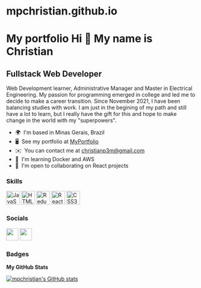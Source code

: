 # mpchristian.github.io
My portfolio
Hi 👋 My name is Christian
==========================

Fullstack Web Developer
-----------------------

Web Development learner, Administrative Manager and Master in Electrical Engineering. My passion for programming emerged in college and led me to decide to make a career transition. Since November 2021, I have been balancing studies with work. I am just in the begining of my path and still have a lot to learn, but I really have the gift for this and hope to make change in the world with my "superpowers".

* 🌍  I'm based in Minas Gerais, Brazil
* 🖥️  See my portfolio at [MyPortfolio](http://https://github.com/mpchristian)
* ✉️  You can contact me at [christianp3m@gmail.com](mailto:christianp3m@gmail.com)
* 🧠  I'm learning Docker and AWS
* 🤝  I'm open to collaborating on React projects

### Skills

<p align="left">
<a href="https://developer.mozilla.org/en-US/docs/Web/JavaScript" target="_blank" rel="noreferrer"><img src="https://raw.githubusercontent.com/danielcranney/readme-generator/main/public/icons/skills/javascript-colored.svg" width="36" height="36" alt="JavaScript" /></a>
<a href="https://developer.mozilla.org/en-US/docs/Glossary/HTML5" target="_blank" rel="noreferrer"><img src="https://raw.githubusercontent.com/danielcranney/readme-generator/main/public/icons/skills/html5-colored.svg" width="36" height="36" alt="HTML5" /></a>
<a href="https://redux.js.org/" target="_blank" rel="noreferrer"><img src="https://raw.githubusercontent.com/danielcranney/readme-generator/main/public/icons/skills/redux-colored.svg" width="36" height="36" alt="Redux" /></a>
<a href="https://reactjs.org/" target="_blank" rel="noreferrer"><img src="https://raw.githubusercontent.com/danielcranney/readme-generator/main/public/icons/skills/react-colored.svg" width="36" height="36" alt="React" /></a>
<a href="https://www.w3.org/TR/CSS/#css" target="_blank" rel="noreferrer"><img src="https://raw.githubusercontent.com/danielcranney/readme-generator/main/public/icons/skills/css3-colored.svg" width="36" height="36" alt="CSS3" /></a>
</p>


### Socials

<p align="left"> <a href="https://www.github.com/mpchristian" target="_blank" rel="noreferrer"><img src="https://raw.githubusercontent.com/danielcranney/readme-generator/main/public/icons/socials/github.svg" width="32" height="32" /></a> <a href="https://www.linkedin.com/in/christian-m-pereira" target="_blank" rel="noreferrer"><img src="https://raw.githubusercontent.com/danielcranney/readme-generator/main/public/icons/socials/linkedin.svg" width="32" height="32" /></a></p>

### Badges

<b>My GitHub Stats</b>

<a href="http://www.github.com/mpchristian"><img src="https://github-readme-stats.vercel.app/api?username=mpchristian&show_icons=true&hide=&count_private=true&title_color=84cc16&text_color=64748b&icon_color=ec4899&bg_color=000000&hide_border=true&show_icons=true" alt="mpchristian's GitHub stats" /></a>
